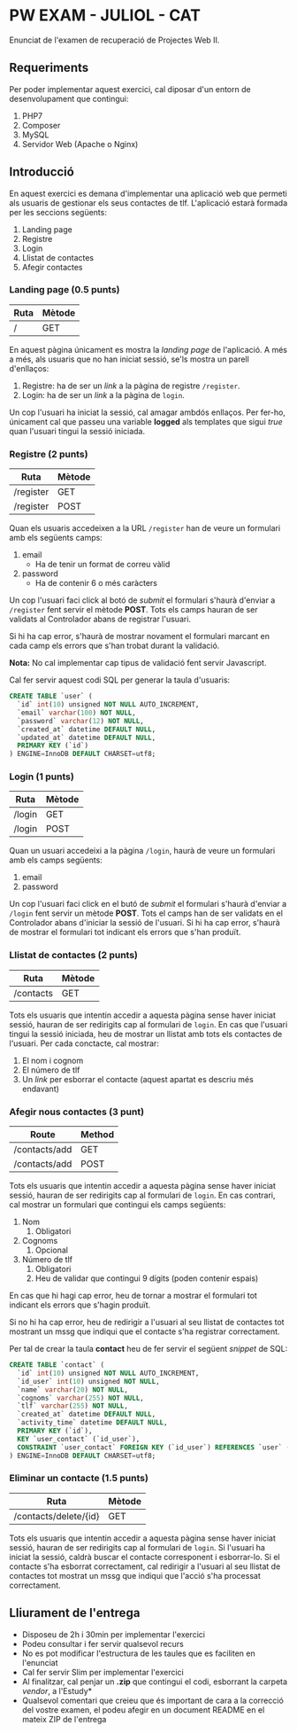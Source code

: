 # PW EXAM - JULIOL - CAT

Enunciat de l'examen de recuperació de Projectes Web II.

## Requeriments

Per poder implementar aquest exercici, cal diposar d'un entorn de desenvolupament que contingui:

1. PHP7
2. Composer
3. MySQL
4. Servidor Web (Apache o Nginx)

## Introducció

En aquest exercici es demana d'implementar una aplicació web que permeti als usuaris de gestionar els seus contactes de tlf. L'aplicació estarà formada per les seccions següents:

1. Landing page
2. Registre
3. Login
4. Llistat de contactes
5. Afegir contactes

### Landing page (0.5 punts)

| Ruta | Mètode |
| ---- | ------ |
| /    | GET    |

En aquest pàgina únicament es mostra la *landing page* de l'aplicació. A més a més, als usuaris que no han iniciat sessió, se'ls mostra un parell d'enllaços:

1. Registre: ha de ser un *link* a la pàgina de registre `/register`.
2. Login: ha de ser un *link* a la pàgina de `login`.

Un cop l'usuari ha iniciat la sessió, cal amagar ambdós enllaços. Per fer-ho, únicament cal que passeu una variable **logged** als templates que sigui *true* quan l'usuari tingui la sessió iniciada.

### Registre (2 punts)

| Ruta      | Mètode |
| --------- | ------ |
| /register | GET    |
| /register | POST   |

Quan els usuaris accedeixen a la URL `/register` han de veure un formulari amb els següents camps:

1. email
    - Ha de tenir un format de correu vàlid
2. password
    - Ha de contenir 6 o més caràcters

Un cop l'usuari faci click al botó de *submit* el formulari s'haurà d'enviar a  `/register` fent servir el mètode  **POST**. Tots els camps hauran de ser validats al Controlador abans de registrar l'usuari.

Si hi ha cap error, s'haurà de mostrar novament el formulari marcant en cada camp els errors que s'han trobat durant la validació.

**Nota:** No cal implementar cap tipus de validació fent servir Javascript.

Cal fer servir aquest codi SQL per generar la taula d'usuaris:

```sql
CREATE TABLE `user` (
  `id` int(10) unsigned NOT NULL AUTO_INCREMENT,
  `email` varchar(100) NOT NULL,
  `password` varchar(12) NOT NULL,
  `created_at` datetime DEFAULT NULL,
  `updated_at` datetime DEFAULT NULL,
  PRIMARY KEY (`id`)
) ENGINE=InnoDB DEFAULT CHARSET=utf8;
```

### Login (1 punts)

| Ruta   | Mètode |
| ------ | ------ |
| /login | GET    |
| /login | POST   |

Quan un usuari accedeixi a la pàgina  `/login`, haurà de veure un formulari amb els camps següents:

1. email
2. password

Un cop l'usuari faci click en el butó de *submit* el formulari s'haurà d'enviar a `/login` fent servir un mètode **POST**. Tots el camps han de ser validats en el Controlador abans d'iniciar la sessió de l'usuari. Si hi ha cap error, s'haurà de mostrar el formulari tot indicant els errors que s'han produït.

### Llistat de contactes (2 punts)

| Ruta      | Mètode |
| --------- | ------ |
| /contacts | GET    |

Tots els usuaris que intentin accedir a aquesta pàgina sense haver iniciat sessió, hauran de ser redirigits cap al formulari de `login`. En cas que l'usuari tingui la sessió iniciada, heu de mostrar un llistat amb tots els contactes de l'usuari. Per cada conctacte, cal mostrar:

1. El nom i cognom
2. El número de tlf
3. Un *link* per esborrar el contacte (aquest apartat es descriu més endavant)

### Afegir nous contactes (3 punt)

| Route         | Method |
| ------------- | ------ |
| /contacts/add | GET    |
| /contacts/add | POST   |

Tots els usuaris que intentin accedir a aquesta pàgina sense haver iniciat sessió, hauran de ser redirigits cap al formulari de `login`. En cas contrari, cal mostrar un formulari que contingui els camps següents:

1. Nom
   1. Obligatori
2. Cognoms
   1. Opcional
3. Número de tlf
   1. Obligatori
   2. Heu de validar que contingui 9 dígits (poden contenir espais)

En cas que hi hagi cap error, heu de tornar a mostrar el formulari tot indicant els errors que s'hagin produït.

Si no hi ha cap error, heu de redirigir a l'usuari al seu llistat de contactes tot mostrant un mssg que indiqui que el contacte s'ha registrar correctament.

Per tal de crear la taula **contact** heu de fer servir el següent *snippet* de SQL:

```sql
CREATE TABLE `contact` (
  `id` int(10) unsigned NOT NULL AUTO_INCREMENT,
  `id_user` int(10) unsigned NOT NULL,
  `name` varchar(20) NOT NULL,
  `cognoms` varchar(255) NOT NULL,
  `tlf` varchar(255) NOT NULL,
  `created_at` datetime DEFAULT NULL,
  `activity_time` datetime DEFAULT NULL,
  PRIMARY KEY (`id`),
  KEY `user_contact` (`id_user`),
  CONSTRAINT `user_contact` FOREIGN KEY (`id_user`) REFERENCES `user` (`id`) ON DELETE  CASCADE ON UPDATE CASCADE
) ENGINE=InnoDB DEFAULT CHARSET=utf8;
```

### Eliminar un contacte (1.5 punts)

| Ruta                  | Mètode |
| --------------------- | ------ |
| /contacts/delete/{id} | GET    |

Tots els usuaris que intentin accedir a aquesta pàgina sense haver iniciat sessió, hauran de ser redirigits cap al formulari de `login`. Si l'usuari ha iniciat la sessió, caldrà buscar el contacte corresponent i esborrar-lo. Si el contacte s'ha esborrat correctament, cal redirigir a l'usuari al seu llistat de contactes tot mostrat un mssg que indiqui que l'acció s'ha processat correctament.

## Lliurament de l'entrega

* Disposeu de 2h i 30min per implementar l'exercici
* Podeu consultar i fer servir qualsevol recurs
* No es pot modificar l'estructura de les taules que es faciliten en l'enunciat
* Cal fer servir Slim per implementar l'exercici
* Al finalitzar, cal penjar un **.zip** que contingui el codi, esborrant la carpeta *vendor*, a l'Estudy*
* Qualsevol comentari que creieu que és important de cara a la correcció del vostre examen, el podeu afegir en un document README en el mateix ZIP de l'entrega
